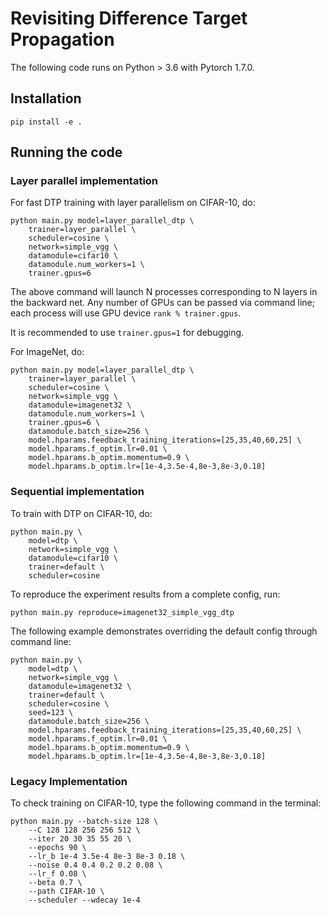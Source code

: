 # Revisiting Difference Target Propagation

The following code runs on Python > 3.6 with Pytorch 1.7.0.
## Installation
```
pip install -e .
```

## Running the code


### Layer parallel implementation

For fast DTP training with layer parallelism on CIFAR-10, do:
```
python main.py model=layer_parallel_dtp \
    trainer=layer_parallel \
    scheduler=cosine \
    network=simple_vgg \
    datamodule=cifar10 \
    datamodule.num_workers=1 \
    trainer.gpus=6
```
The above command will launch N processes corresponding to N layers in the backward net. Any number of GPUs can be passed via command line; each process will use GPU device `rank % trainer.gpus`.


It is recommended to use `trainer.gpus=1` for debugging.


For ImageNet, do:
```
python main.py model=layer_parallel_dtp \
    trainer=layer_parallel \
    scheduler=cosine \
    network=simple_vgg \
    datamodule=imagenet32 \
    datamodule.num_workers=1 \
    trainer.gpus=6 \
    datamodule.batch_size=256 \
    model.hparams.feedback_training_iterations=[25,35,40,60,25] \
    model.hparams.f_optim.lr=0.01 \
    model.hparams.b_optim.momentum=0.9 \
    model.hparams.b_optim.lr=[1e-4,3.5e-4,8e-3,8e-3,0.18]
```

### Sequential implementation
To train with DTP on CIFAR-10, do:
```
python main.py \
    model=dtp \
    network=simple_vgg \
    datamodule=cifar10 \
    trainer=default \
    scheduler=cosine
```

To reproduce the experiment results from a complete config, run:
```
python main.py reproduce=imagenet32_simple_vgg_dtp
```

The following example demonstrates overriding the default config through command line:
```
python main.py \
    model=dtp \
    network=simple_vgg \
    datamodule=imagenet32 \
    trainer=default \
    scheduler=cosine \
    seed=123 \
    datamodule.batch_size=256 \
    model.hparams.feedback_training_iterations=[25,35,40,60,25] \
    model.hparams.f_optim.lr=0.01 \
    model.hparams.b_optim.momentum=0.9 \
    model.hparams.b_optim.lr=[1e-4,3.5e-4,8e-3,8e-3,0.18]
```

### Legacy Implementation
To check training on CIFAR-10, type the following command in the terminal:

```
python main.py --batch-size 128 \
    --C 128 128 256 256 512 \
    --iter 20 30 35 55 20 \
    --epochs 90 \
    --lr_b 1e-4 3.5e-4 8e-3 8e-3 0.18 \
    --noise 0.4 0.4 0.2 0.2 0.08 \
    --lr_f 0.08 \
    --beta 0.7 \
    --path CIFAR-10 \
    --scheduler --wdecay 1e-4
```
